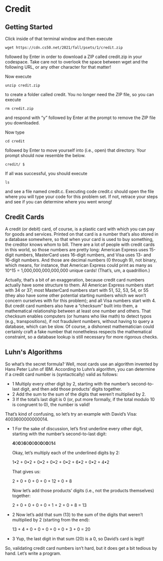 # Credit
## Getting Started

Click inside of that terminal window and then execute

``
wget https://cdn.cs50.net/2021/fall/psets/1/credit.zip
``

followed by Enter in order to download a ZIP called credit.zip in your codespace. Take care not to overlook the space between wget and the following URL, or any other character for that matter!

Now execute

``
unzip credit.zip
``

to create a folder called credit. You no longer need the ZIP file, so you can execute

``
rm credit.zip
``

and respond with “y” followed by Enter at the prompt to remove the ZIP file you downloaded.

Now type

``
cd credit
``

followed by Enter to move yourself into (i.e., open) that directory. Your prompt should now resemble the below.

``
credit/ $
``

If all was successful, you should execute

``
ls
``

and see a file named credit.c. Executing code credit.c should open the file where you will type your code for this problem set. If not, retrace your steps and see if you can determine where you went wrong!

## Credit Cards
A credit (or debit) card, of course, is a plastic card with which you can pay for goods and services. Printed on that card is a number that’s also stored in a database somewhere, so that when your card is used to buy something, the creditor knows whom to bill. There are a lot of people with credit cards in this world, so those numbers are pretty long: American Express uses 15-digit numbers, MasterCard uses 16-digit numbers, and Visa uses 13- and 16-digit numbers. And those are decimal numbers (0 through 9), not binary, which means, for instance, that American Express could print as many as 10^15 = 1,000,000,000,000,000 unique cards! (That’s, um, a quadrillion.)

Actually, that’s a bit of an exaggeration, because credit card numbers actually have some structure to them. All American Express numbers start with 34 or 37; most MasterCard numbers start with 51, 52, 53, 54, or 55 (they also have some other potential starting numbers which we won’t concern ourselves with for this problem); and all Visa numbers start with 4. But credit card numbers also have a “checksum” built into them, a mathematical relationship between at least one number and others. That checksum enables computers (or humans who like math) to detect typos (e.g., transpositions), if not fraudulent numbers, without having to query a database, which can be slow. Of course, a dishonest mathematician could certainly craft a fake number that nonetheless respects the mathematical constraint, so a database lookup is still necessary for more rigorous checks.

## Luhn's Algorithms
So what’s the secret formula? Well, most cards use an algorithm invented by Hans Peter Luhn of IBM. According to Luhn’s algorithm, you can determine if a credit card number is (syntactically) valid as follows:


- 1 Multiply every other digit by 2, starting with the number’s second-to-last digit, and then add those products’ digits together.
- 2 Add the sum to the sum of the digits that weren’t multiplied by 2.
- 3 If the total’s last digit is 0 (or, put more formally, if the total modulo 10 is congruent to 0), the number is valid!

That’s kind of confusing, so let’s try an example with David’s Visa: 4003600000000014.

- 1 For the sake of discussion, let’s first underline every other digit, starting with the number’s second-to-last digit:

    **4**0**0**3**6**0**0**0**0**0**0**0**0**0**1**4

    Okay, let’s multiply each of the underlined digits by 2:

    1•2 + 0•2 + 0•2 + 0•2 + 0•2 + 6•2 + 0•2 + 4•2

    That gives us:

    2 + 0 + 0 + 0 + 0 + 12 + 0 + 8

    Now let’s add those products’ digits (i.e., not the products themselves) together:

    2 + 0 + 0 + 0 + 0 + 1 + 2 + 0 + 8 = 13

- 2 Now let’s add that sum (13) to the sum of the digits that weren’t multiplied by 2 (starting from the end):

    13 + 4 + 0 + 0 + 0 + 0 + 0 + 3 + 0 = 20

- 3 Yup, the last digit in that sum (20) is a 0, so David’s card is legit!

So, validating credit card numbers isn’t hard, but it does get a bit tedious by hand. Let’s write a program.


